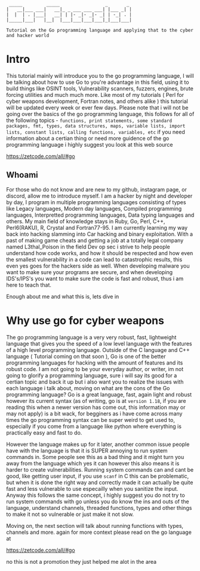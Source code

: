 ```

                                               
 _____         _____                 _       _ 
|   __|___ ___|   __|_ _ ___ ___ ___| |___ _| |
|  |  | . |___|   __| | |- _|- _|- _| | -_| . |
|_____|___|   |__|  |___|___|___|___|_|___|___|
                                               
Tutorial on the Go programming language and applying that to the cyber and hacker world
```

# Intro 


This tutorial mainly will introduce you to the go programming language, I will be talking about how to use Go to you're advantage in this field, using it to build things like OSINT tools, Vulnerability scanners, fuzzers, engines, brute forcing utilities and much much more. Like most of my tutorials ( Perl for cyber weapons development, Fortran notes, and others alike ) this tutorial will be updated every week or ever few days. Please note that i will not be going over the basics of the go programming language, this follows for all of the following topics - `functions, print statements, some standard packages, fmt, types, data structures, maps, variable lists, import lists, constant lists, calling functions, variables, etc` if you need information about a certian thing or need more guidence of the go programming language i highly suggest you look at this web source 

<https://zetcode.com/all/#go>


## Whoami ##

For those who do not know and are new to my github, instagram page, or discord, allow me to introduce myself. I am a hacker by night and developer by day, I program in multiple programming languages consisting of types like Legacy languages, Modern day languages, Compiled programming languages, Interpretted programming languages, Data typing languages and others. My main field of knowledge stays in Ruby, Go, Perl, C++, Perl6(RAKU), R, Crystal and Fortran77-95.
I am currently learning my way back into hacking slamming into Car hacking and binary exploitation. With a past of making game cheats and getting a job at a totally legal company named L3thal_Poison in the field Dev op sec i strive to help people understand how code works, and how it should be respected and how even the smallest vulnerability in a code can lead to catastrophic results, this even yes goes for the hackers side as well. When developing malware you want to make sure your programs are secure, and when developing IDS's/IPS's you want to make sure the code is fast and robust, thus i am here to teach that. 

Enough about me and what this is, lets dive in 

# Why use go for cyber weapons 

The go programming language is a very very robust, fast, lightweight language that gives you the speed of a low level language with the features of a high level programming language. Outside of the C language and C++ language ( Tutorial coming on that soon ), Go is one of the better programming languages for hacking with the amount of features and its robust code. I am not going to be your everyday author, or writer, im not going to glorify a programming language, sure i will say its good for a certian topic and back it up but i also want you to realize the issues with each language i talk about, moving on what are the cons of the Go programming language? Go is a great language, fast, again light and robust however its current syntax (as of writing, go is at `version 1.18`, if you are reading this when a newer version has come out, this information may or may not apply) is a bit wack, for begginers as i have come across many times the go programming syntax can be super weird to get used to, especially if you come from a language like python where everything is practically easy and fast to do.

However the language makes up for it later, another common issue people have with the language is that it is SUPER annoying to run system commands in. Some people see this as a bad thing and it might turn you away from the language which yes it can however this also means it is harder to create vulnerabilities. Running system commands can and cant be good, like getting user input, if you use `scanf` in C this can be problematic, but when it is done the right way and correctly made it can actually be quite fast and less vulnerable to use especailly when you sanitize the input. Anyway this follows the same concept, i highly suggest you do not try to run system commands with go unless you do know the ins and outs of the language, understand channels, threaded functions, types and other things to make it not so vulnerable or just make it not slow.

Moving on, the next section will talk about running functions with types, channels and more. again for more context please read on the go language at 

<https://zetcode.com/all/#go>


no this is not a promotion they just helped me alot in the area
